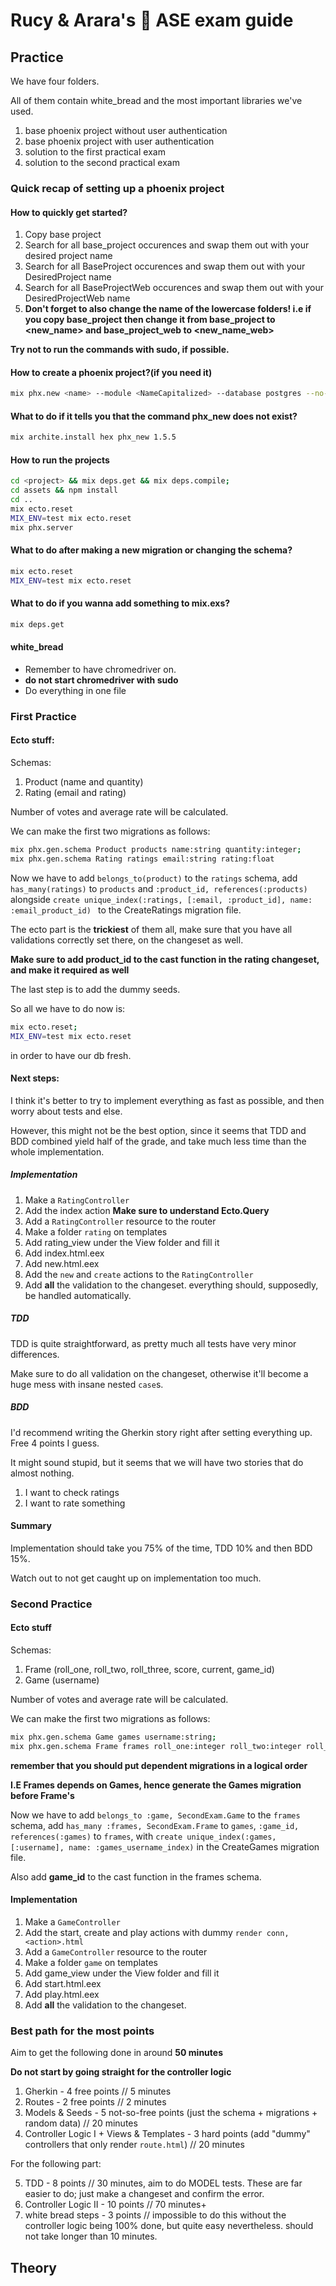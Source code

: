 # Rucy & Arara's :parrot: ASE exam guide

## Practice

We have four folders.

All of them contain white_bread and the most important libraries we've used.

1. base phoenix project without user authentication
2. base phoenix project with user authentication
3. solution to the first practical exam
4. solution to the second practical exam

### Quick recap of setting up a phoenix project

#### How to quickly get started?

1. Copy base project
2. Search for all base_project occurences and swap them out with your desired project name
3. Search for all BaseProject occurences and swap them out with your DesiredProject name
4. Search for all BaseProjectWeb occurences and swap them out with your DesiredProjectWeb name
5. **Don't forget to also change the name of the lowercase folders! i.e if you copy base_project then change it from base_project to <new_name> and base_project_web to <new_name_web>**

**Try not to run the commands with sudo, if possible.**

#### How to create a phoenix project?(if you need it)

``` sh
mix phx.new <name> --module <NameCapitalized> --database postgres --no-dashboard
```

#### What to do if it tells you that the command phx_new does not exist?

``` sh
mix archite.install hex phx_new 1.5.5
```

#### How to run the projects

``` sh
cd <project> && mix deps.get && mix deps.compile;
cd assets && npm install
cd ..
mix ecto.reset
MIX_ENV=test mix ecto.reset
mix phx.server

```

#### What to do after making a new migration or changing the schema?

``` sh
mix ecto.reset
MIX_ENV=test mix ecto.reset
```

#### What to do if you wanna add something to mix.exs?

``` sh
mix deps.get
```

#### white_bread

* Remember to have chromedriver on.
* **do not start chromedriver with sudo**
* Do everything in one file

### First Practice

#### Ecto stuff:

Schemas:

1. Product (name and quantity)
2. Rating (email and rating)

Number of votes and average rate will be calculated.

We can make the first two migrations as follows:

``` sh
mix phx.gen.schema Product products name:string quantity:integer;
mix phx.gen.schema Rating ratings email:string rating:float

```

Now we have to add `belongs_to(product)` to the `ratings` schema, add `has_many(ratings)` to `products` and `:product_id, references(:products)` alongside `create unique_index(:ratings, [:email, :product_id], name: :email_product_id)
` to the CreateRatings migration file.

The ecto part is the **trickiest** of them all, make sure that you have all validations correctly set there, on the changeset as well.

**Make sure to add product_id to the cast function in the rating changeset, and make it required as well**

The last step is to add the dummy seeds.

So all we have to do now is:

``` sh
mix ecto.reset;
MIX_ENV=test mix ecto.reset
```

in order to have our db fresh.

#### Next steps:

I think it's better to try to implement everything as fast as possible, and then worry about tests and else.

However, this might not be the best option, since it seems that TDD and BDD combined yield half of the grade, and take much less time than the whole implementation.

##### Implementation

1. Make a `RatingController`
2. Add the index action **Make sure to understand Ecto.Query**
3. Add a `RatingController` resource to the router
4. Make a folder `rating` on templates
5. Add rating_view under the View folder and fill it
6. Add index.html.eex
7. Add new.html.eex
8. Add the `new` and `create` actions to the `RatingController`
9. Add **all** the validation to the changeset. everything should, supposedly, be handled automatically.

##### TDD

TDD is quite straightforward, as pretty much all tests have very minor differences.

Make sure to do all validation on the changeset, otherwise it'll become a huge mess with insane nested `case`s.

##### BDD

I'd recommend writing the Gherkin story right after setting everything up. Free 4 points I guess.

It might sound stupid, but it seems that we will have two stories that do almost nothing.

1. I want to check ratings
2. I want to rate something

#### Summary

Implementation should take you 75% of the time, TDD 10% and then BDD 15%.

Watch out to not get caught up on implementation too much.


### Second Practice

#### Ecto stuff

Schemas:

1. Frame (roll_one, roll_two, roll_three, score, current, game_id)
2. Game (username)

Number of votes and average rate will be calculated.

We can make the first two migrations as follows:

``` sh
mix phx.gen.schema Game games username:string;
mix phx.gen.schema Frame frames roll_one:integer roll_two:integer roll_three:integer score:integer current:integer

```

**remember that you should put dependent migrations in a logical order**

**I.E Frames depends on Games, hence generate the Games migration before Frame's**

Now we have to add `belongs_to :game, SecondExam.Game` to the `frames` schema, add `has_many :frames, SecondExam.Frame` to `games`, `:game_id, references(:games)` to `frames`, with `create unique_index(:games, [:username], name: :games_username_index)` in the CreateGames migration file.

Also add **game_id** to the cast function in the frames schema.

#### Implementation

1. Make a `GameController`
2. Add the start, create and play actions with dummy `render conn, <action>.html`
3. Add a `GameController` resource to the router
4. Make a folder `game` on templates
5. Add game_view under the View folder and fill it
6. Add start.html.eex
7. Add play.html.eex
9. Add **all** the validation to the changeset. 

### Best path for the most points

Aim to get the following done in around **50 minutes**

**Do not start by going straight for the controller logic**

1. Gherkin - 4 free points // 5 minutes
2. Routes - 2 free points // 2 minutes
3. Models & Seeds - 5 not-so-free points (just the schema + migrations + random data) // 20 minutes
4. Controller Logic I + Views & Templates - 3 hard points (add "dummy" controllers that only render `route.html`)  // 20 minutes

For the following part:

5. TDD - 8 points // 30 minutes, aim to do MODEL tests. These are far easier to do; just make a changeset and confirm the error.
6. Controller Logic II - 10 points // 70 minutes+
7. white bread steps - 3 points // impossible to do this without the controller logic being 100% done, but quite easy nevertheless. should not take longer than 10 minutes.



## Theory

